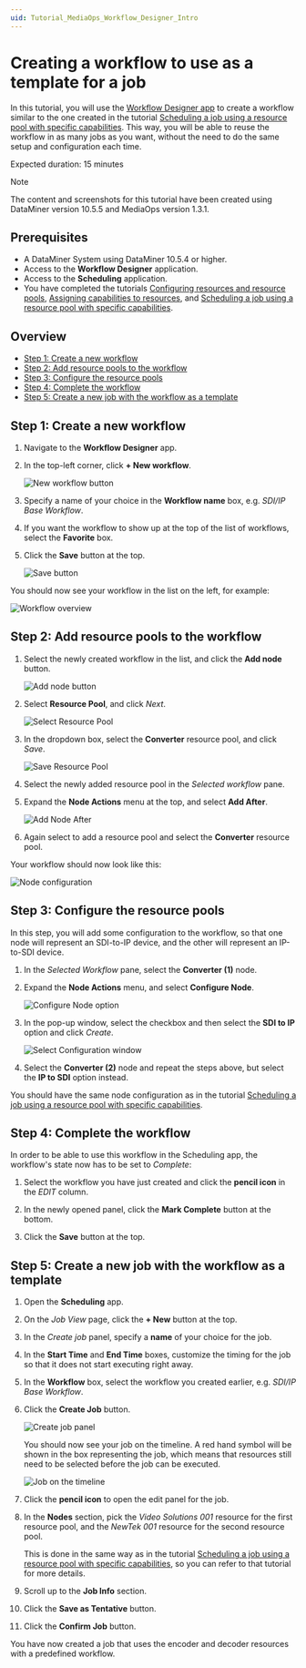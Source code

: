 ```yaml
---
uid: Tutorial_MediaOps_Workflow_Designer_Intro
---
```


# Creating a workflow to use as a template for a job

In this tutorial, you will use the [Workflow Designer app](xref:MO_Workflow_Designer) to create a workflow similar to the one created in the tutorial [Scheduling a job using a resource pool with specific capabilities](xref:Tutorial_MediaOps_Scheduling_Configurations). This way, you will be able to reuse the workflow in as many jobs as you want, without the need to do the same setup and configuration each time.

Expected duration: 15 minutes

> [!NOTE]
> The content and screenshots for this tutorial have been created using DataMiner version 10.5.5 and MediaOps version 1.3.1.

## Prerequisites

- A DataMiner System using DataMiner 10.5.4 or higher.
- Access to the **Workflow Designer** application.
- Access to the **Scheduling** application.
- You have completed the tutorials [Configuring resources and resource pools](xref:Tutorial_MediaOps_Resource_Studio_Intro), [Assigning capabilities to resources](xref:Tutorial_MediaOps_Resource_Studio_Capabilities_and_Capacities), and [Scheduling a job using a resource pool with specific capabilities](xref:Tutorial_MediaOps_Scheduling_Configurations).

## Overview

- [Step 1: Create a new workflow](#step-1-create-a-new-workflow)
- [Step 2: Add resource pools to the workflow](#step-2-add-resource-pools-to-the-workflow)
- [Step 3: Configure the resource pools](#step-3-configure-the-resource-pools)
- [Step 4: Complete the workflow](#step-4-complete-the-workflow)
- [Step 5: Create a new job with the workflow as a template](#step-5-create-a-new-job-with-the-workflow-as-a-template)

## Step 1: Create a new workflow

1. Navigate to the **Workflow Designer** app.

1. In the top-left corner, click **+ New workflow**.

   ![New workflow button](~/solutions/images/Workflow_Designer_New_Workflow.png)

1. Specify a name of your choice in the **Workflow name** box, e.g. *SDI/IP Base Workflow*.

1. If you want the workflow to show up at the top of the list of workflows, select the **Favorite** box.

1. Click the **Save** button at the top.

   ![Save button](~/solutions/images/Workflow_Designer_Save_Workflow.png)

You should now see your workflow in the list on the left, for example:

![Workflow overview](~/solutions/images/Workflow_Designer_All_Workflows.png)

## Step 2: Add resource pools to the workflow

1. Select the newly created workflow in the list, and click the **Add node** button.

   ![Add node button](~/solutions/images/Workflow_Designer_Add_Node.png)

1. Select **Resource Pool**, and click *Next*.

   ![Select Resource Pool](~/solutions/images/Workflow_Designer_Select_Resource_Pool.png)

1. In the dropdown box, select the **Converter** resource pool, and click *Save*.

   ![Save Resource Pool](~/solutions/images/Workflow_Designer_Save_Resource_Pool.png)

1. Select the newly added resource pool in the *Selected workflow* pane.

1. Expand the **Node Actions** menu at the top, and select **Add After**.

   ![Add Node After](~/solutions/images/Workflow_Designer_Add_Node_After.png)

1. Again select to add a resource pool and select the **Converter** resource pool.

Your workflow should now look like this:

![Node configuration](~/solutions/images/Workflow_Designer_Node_Configuration.png)

## Step 3: Configure the resource pools

In this step, you will add some configuration to the workflow, so that one node will represent an SDI-to-IP device, and the other will represent an IP-to-SDI device.

1. In the *Selected Workflow* pane, select the **Converter (1)** node.

1. Expand the **Node Actions** menu, and select **Configure Node**.

   ![Configure Node option](~/solutions/images/Workflow_Designer_Configure_Node.png)

1. In the pop-up window, select the checkbox and then select the **SDI to IP** option and click *Create*.

   ![Select Configuration window](~/solutions/images/Workflow_Designer_Select_Configuration.png)

1. Select the **Converter (2)** node and repeat the steps above, but select the **IP to SDI** option instead.

You should have the same node configuration as in the tutorial [Scheduling a job using a resource pool with specific capabilities](xref:Tutorial_MediaOps_Scheduling_Configurations).

## Step 4: Complete the workflow

In order to be able to use this workflow in the Scheduling app, the workflow's state now has to be set to *Complete*:

1. Select the workflow you have just created and click the **pencil icon** in the *EDIT* column.

1. In the newly opened panel, click the **Mark Complete** button at the bottom.

1. Click the **Save** button at the top.

## Step 5: Create a new job with the workflow as a template

1. Open the **Scheduling** app.

1. On the *Job View* page, click the **+ New** button at the top.

1. In the *Create job* panel, specify a **name** of your choice for the job.

1. In the **Start Time** and **End Time** boxes, customize the timing for the job so that it does not start executing right away.

1. In the **Workflow** box, select the workflow you created earlier, e.g. *SDI/IP Base Workflow*.

1. Click the **Create Job** button.

   ![Create job panel](~/solutions/images/Scheduling_Create_Job_With_Workflow.png)

   You should now see your job on the timeline. A red hand symbol will be shown in the box representing the job, which means that resources still need to be selected before the job can be executed.

   ![Job on the timeline](~/solutions/images/Scheduling_Workflow_New_Job.png)

1. Click the **pencil icon** to open the edit panel for the job.

1. In the **Nodes** section, pick the *Video Solutions 001* resource for the first resource pool, and the *NewTek 001* resource for the second resource pool.

   This is done in the same way as in the tutorial [Scheduling a job using a resource pool with specific capabilities](xref:Tutorial_MediaOps_Scheduling_Configurations), so you can refer to that tutorial for more details.

1. Scroll up to the **Job Info** section.

1. Click the **Save as Tentative** button.

1. Click the **Confirm Job** button.

You have now created a job that uses the encoder and decoder resources with a predefined workflow.
